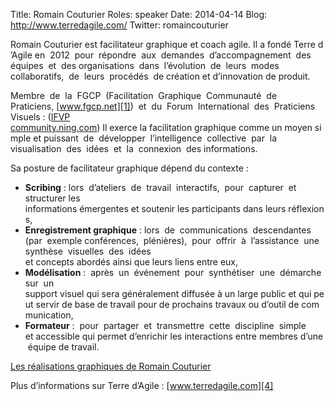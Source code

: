 Title: Romain Couturier
Roles: speaker
Date: 2014-04-14
Blog: http://www.terredagile.com/
Twitter: romaincouturier

Romain Couturier est facilitateur graphique et coach agile. Il a fondé Terre d’Agile en  2012  pour  répondre  aux  demandes  d’accompagnement  des  équipes  et  des organisations  dans  l’évolution  de  leurs  modes  collaboratifs,  de  leurs  procédés  de création et d’innovation de produit.

Membre  de  la  FGCP  (Facilitation  Graphique  Communauté  de  Praticiens, [www.fgcp.net][1])  et  du  Forum  International  des  Praticiens  Visuels : ([IFVP community.ning.com][2]) Il exerce la facilitation graphique comme un moyen simple et puissant  de  développer  l’intelligence  collective  par  la  visualisation  des  idées  et  la  connexion  des informations.

Sa posture de facilitateur graphique dépend du contexte : 

* **Scribing** : lors  d’ateliers  de  travail  interactifs,  pour  capturer  et  structurer les informations émergentes et soutenir les participants dans leurs réflexions,
* **Enregistrement graphique** : lors  de  communications  descendantes  (par  exemple conférences,  plénières),  pour  offrir  à  l’assistance  une  synthèse  visuelles  des  idées  et concepts abordés ainsi que leurs liens entre eux,
* **Modélisation** :  après  un  événement  pour  synthétiser  une  démarche  sur  un support visuel qui sera généralement diffusée à un large public et qui peut servir de base de travail pour de prochains travaux ou d’outil de communication,
* **Formateur** :  pour  partager  et  transmettre  cette  discipline  simple  et accessible qui permet d’enrichir les interactions entre membres d’une équipe de travail.

[Les réalisations graphiques de Romain Couturier][3]

Plus d’informations sur Terre d’Agile : [www.terredagile.com][4]

[1]:http://www.fgcp.net
[2]:http://ifvpcommunity.ning.com
[3]:http://www.fgcp.net/Romain%20Couturier
[4]:http://www.terredagile.com

